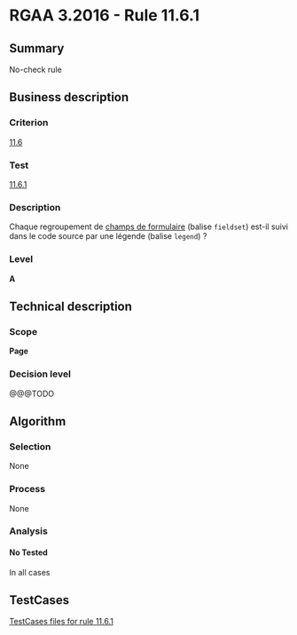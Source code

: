 # RGAA 3.2016 - Rule 11.6.1

## Summary
No-check rule


## Business description

### Criterion
[11.6](http://references.modernisation.gouv.fr/rgaa-accessibilite/criteres.html#crit-11-6)

### Test
[11.6.1](http://references.modernisation.gouv.fr/rgaa-accessibilite/criteres.html#test-11-6-1)

### Description
<div lang="fr">Chaque regroupement de <a href="http://references.modernisation.gouv.fr/rgaa-accessibilite/glossaire.html#champ-de-saisie-de-formulaire">champs de formulaire</a> (balise <code lang="en">fieldset</code>) est-il suivi dans le code source par une l&#xE9;gende (balise <code lang="en">legend</code>)&nbsp;?</div>

### Level
**A**


## Technical description

### Scope
**Page**

### Decision level
@@@TODO


## Algorithm

### Selection
None

### Process
None

### Analysis

#### No Tested
In all cases


##  TestCases

[TestCases files for rule 11.6.1](https://github.com/Asqatasun/Asqatasun/tree/RGAA_3.2016/rules/rules-rgaa3.2016/src/test/resources/testcases/rgaa32016/Rgaa32016Rule110601/)


